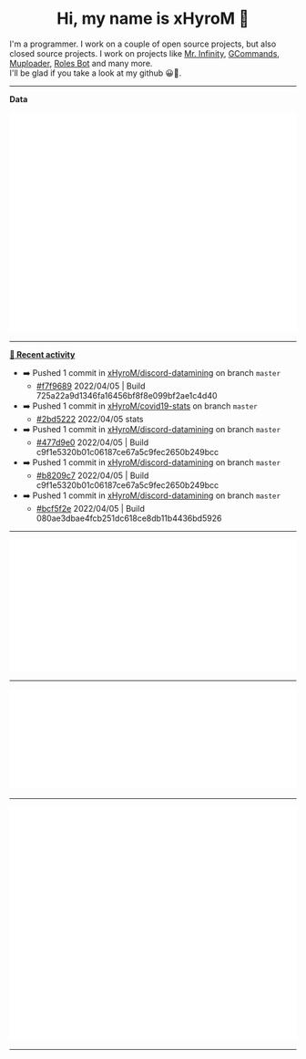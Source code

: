 <p align="center">
    <!-- <img src="https://avatars.githubusercontent.com/u/56601352" width="192" alt="hyro's pfp" /> -->
    <h1 align="center">Hi, my name is xHyroM 👋</h1>
</p>

I'm a programmer. I work on a couple of open source projects, but also closed source projects. I work on projects like [Mr. Infinity](https://discord.com/oauth2/authorize?client_id=720321585625694239&scope=bot%20applications.commands&permissions=8&redirect_uri=https://blobs.gq/imanager&prompt=consent&response_type=code), [GCommands](https://github.com/Garlic-Team/GCommands), [Muploader](https://github.com/xHyroM/Muploder), [Roles Bot](https://github.com/xHyroM/roles-bot) and many more.  
I'll be glad if you take a look at my github 😀👀.

___
**Data**

<img src="https://github.com/xHyroM/xHyroM/blob/master/.cache/base.svg">

___

**[📰 Recent activity](https://github.com/xHyroM)**
* ➡️ Pushed 1 commit in [xHyroM/discord-datamining](https://github.com/xHyroM/discord-datamining) on branch `master`
  * [#f7f9689](https://github.com/xHyroM/discord-datamining/commit/f7f9689) 2022/04/05 | Build 725a22a9d1346fa16456bf8f8e099bf2ae1c4d40
* ➡️ Pushed 1 commit in [xHyroM/covid19-stats](https://github.com/xHyroM/covid19-stats) on branch `master`
  * [#2bd5222](https://github.com/xHyroM/covid19-stats/commit/2bd5222) 2022/04/05 stats
* ➡️ Pushed 1 commit in [xHyroM/discord-datamining](https://github.com/xHyroM/discord-datamining) on branch `master`
  * [#477d9e0](https://github.com/xHyroM/discord-datamining/commit/477d9e0) 2022/04/05 | Build c9f1e5320b01c06187ce67a5c9fec2650b249bcc
* ➡️ Pushed 1 commit in [xHyroM/discord-datamining](https://github.com/xHyroM/discord-datamining) on branch `master`
  * [#b8209c7](https://github.com/xHyroM/discord-datamining/commit/b8209c7) 2022/04/05 | Build c9f1e5320b01c06187ce67a5c9fec2650b249bcc
* ➡️ Pushed 1 commit in [xHyroM/discord-datamining](https://github.com/xHyroM/discord-datamining) on branch `master`
  * [#bcf5f2e](https://github.com/xHyroM/discord-datamining/commit/bcf5f2e) 2022/04/05 | Build 080ae3dbae4fcb251dc618ce8db11b4436bd5926


___

<img src="https://github.com/xHyroM/xHyroM/blob/master/.cache/isocalendar.svg">

___

<img src="https://github.com/xHyroM/xHyroM/blob/master/.cache/languages.svg">

___

<img src="https://github.com/xHyroM/xHyroM/blob/master/.cache/achievements.svg">

___

